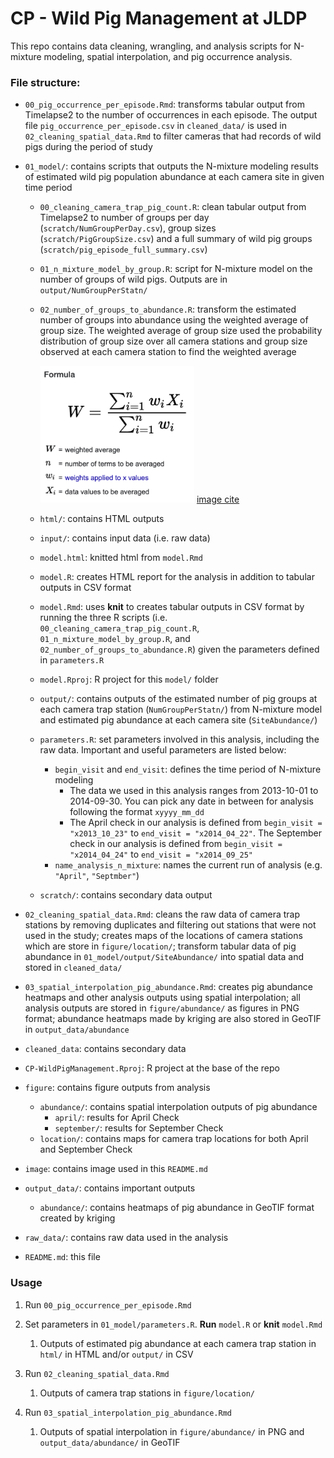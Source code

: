 # CP - Wild Pig Management at JLDP
This repo contains data cleaning, wrangling, and analysis scripts for N-mixture modeling, spatial interpolation, and pig occurrence analysis. 

### File structure:

- `00_pig_occurrence_per_episode.Rmd`: transforms tabular output from Timelapse2 to the number of occurrences in each episode. The output file `pig_occurrence_per_episode.csv` in `cleaned_data/` is used in `02_cleaning_spatial_data.Rmd` to filter cameras that had records of wild pigs during the period of study

- `01_model/`: contains scripts that outputs the N-mixture modeling results of estimated wild pig population abundance at each camera site in given time period

  - `00_cleaning_camera_trap_pig_count.R`: clean tabular output from Timelapse2 to number of groups per day (`scratch/NumGroupPerDay.csv`), group sizes (`scratch/PigGroupSize.csv`) and a full summary of wild pig groups (`scratch/pig_episode_full_summary.csv`)

  - `01_n_mixture_model_by_group.R`: script for N-mixture model on the number of groups of wild pigs. Outputs are in `output/NumGroupPerStatn/`

  - `02_number_of_groups_to_abundance.R`: transform the estimated number of groups into abundance using the weighted average of group size. The weighted average of group size used the probability distribution of group size over all camera stations and group size observed at each camera station to find the weighted average

    <img src="image/wt_avg_eqn.png" style="zoom:40%;" /> [image cite](https://www.statisticshowto.com/weighted-mean/#:~:text=Weighted%20mean%20%3D%20%CE%A3wx%2F%CE%A3w&text=w%20%3D%20the%20weights.,x%20%3D%20the%20value.)

  - `html/`: contains HTML outputs

  - `input/`: contains input data (i.e. raw data)

  - `model.html`: knitted html from `model.Rmd`

  - `model.R`: creates HTML report for the analysis in addition to tabular outputs in CSV format

  - `model.Rmd`: uses **knit**  to creates tabular outputs in CSV format by running the three R scripts (i.e. `00_cleaning_camera_trap_pig_count.R`, `01_n_mixture_model_by_group.R`, and `02_number_of_groups_to_abundance.R`) given the parameters defined in `parameters.R`

  - `model.Rproj`: R project for this `model/` folder

  - `output/`: contains outputs of the estimated number of pig groups at each camera trap station (`NumGroupPerStatn/`) from N-mixture model and estimated pig abundance at each camera site (`SiteAbundance/`)

  - `parameters.R`: set parameters involved in this analysis, including the raw data. Important and useful parameters are listed below:

    - `begin_visit` and `end_visit`: defines the time period of N-mixture modeling
      - The data we used in this analysis ranges from 2013-10-01 to 2014-09-30. You can pick any date in between for analysis following the format `xyyyy_mm_dd`
      - The April check in our analysis is defined from `begin_visit = "x2013_10_23"` to `end_visit = "x2014_04_22"`. The September check in our analysis is defined from `begin_visit = "x2014_04_24"` to `end_visit = "x2014_09_25"`
    - `name_analysis_n_mixture`: names the current run of analysis (e.g. `"April"`, `"Septmber"`)

  - `scratch/`: contains secondary data output

- `02_cleaning_spatial_data.Rmd`: cleans the raw data of camera trap stations by removing duplicates and filtering out stations that were not used in the study; creates maps of the locations of camera stations which are store in `figure/location/`; transform tabular data of pig abundance in `01_model/output/SiteAbundance/` into spatial data and stored in `cleaned_data/`
- `03_spatial_interpolation_pig_abundance.Rmd`: creates pig abundance heatmaps and other analysis outputs using spatial interpolation; all analysis outputs are stored in `figure/abundance/` as figures in PNG format; abundance heatmaps made by kriging are also stored in GeoTIF in `output_data/abundance`
- `cleaned_data`: contains secondary data
- `CP-WildPigManagement.Rproj`: R project at the base of the repo
- `figure`: contains figure outputs from analysis
  - `abundance/`: contains spatial interpolation outputs of pig abundance
    - `april/`: results for April Check
    - `september/`: results for September Check
  - `location/`: contains maps for camera trap locations for both April and September Check
- `image`: contains image used in this `README.md`
- `output_data/`: contains important outputs 
  - `abundance/`: contains heatmaps of pig abundance in GeoTIF format created by kriging
- `raw_data/`: contains raw data used in the analysis
- `README.md`: this file

### Usage

1. Run `00_pig_occurrence_per_episode.Rmd`

2. Set parameters in `01_model/parameters.R`. **Run** `model.R` or **knit** `model.Rmd`
   1. Outputs of estimated pig abundance at each camera trap station in `html/` in HTML and/or `output/` in CSV
3. Run `02_cleaning_spatial_data.Rmd`
   1. Outputs of camera trap stations in `figure/location/`
4. Run `03_spatial_interpolation_pig_abundance.Rmd` 
   1. Outputs of spatial interpolation in `figure/abundance/` in PNG and `output_data/abundance/` in GeoTIF

